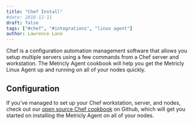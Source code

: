 ```yaml
---
title: "Chef Install"
#date: 2018-12-11
draft: false
tags: ["#chef", "#integrations", "linux agent"]
author: Lawrence Lane
---
```


Chef is a configuration automation management software that allows you setup multiple servers using a few commands from a Chef server and workstation. The Metricly Agent cookbook will help you get the Metricly Linux Agent up and running on all of your nodes quickly.

## Configuration
If you’ve managed to set up your Chef workstation, server, and nodes, check out our [open source Chef cookbook](https://github.com/netuitive/chef-netuitive#metricly-cookbook-chef) on Github, which will get you started on installing the Metricly Agent on all of your nodes.
